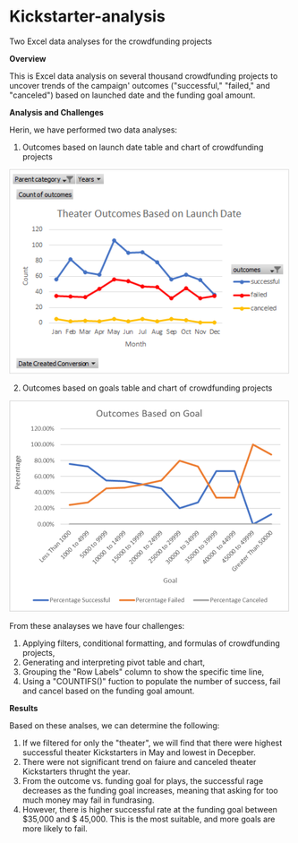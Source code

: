 # Kickstarter-analysis
Two Excel data analyses for the crowdfunding projects


**Overview**

This is Excel data analysis on several thousand crowdfunding projects to uncover trends of the campaign' outcomes ("successful," "failed," and "canceled") based on launched date and the funding goal amount.


**Analysis and Challenges**

Herin, we have performed two data analyses: 
1. Outcomes based on launch date table and chart of crowdfunding projects

![Outcomes_vs_Launch date](Theater_Outcomes_vs_Launch.png)


2. Outcomes based on goals table and chart of crowdfunding projects

![Outcomes_vs_Goals](Outcomes_vs_Goals..png)


From these analayses we have four challenges:
1. Applying filters, conditional formatting, and formulas of crowdfunding projects,
2. Generating and interpreting pivot table and chart,
3. Grouping the "Row Labels" column to show the specific time line,
4. Using a "COUNTIFS()" fuction to populate the number of success, fail and cancel based on the funding goal amount.

**Results**

Based on these analses, we can determine the following:

1.  If we filtered for only the "theater", we will find that there were highest successful theater Kickstarters in May and lowest in Decepber.
2.  There were not significant trend on faiure and canceled theater Kickstarters thrught the year.
3.  From the outcome vs. funding goal for plays, the successful rage decreases as the funding goal increases, meaning that asking for too much money may fail in fundrasing.  
4.  However, there is higher successful rate at the funding goal between $35,000 and $ 45,000. This is the most suitable, and more goals are more likely to fail.
